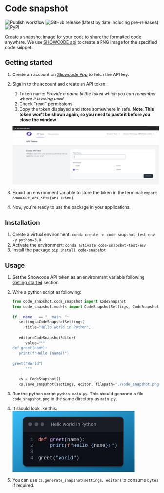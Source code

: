 # Code snapshot

![Publish workflow](https://github.com/ainomic/code-snapshot/actions/workflows/python-publish.yml/badge.svg)
![GitHub release (latest by date including pre-releases)](https://img.shields.io/github/v/release/ainomic/code-snapshot?include_prereleases)
![PyPI](https://img.shields.io/pypi/v/code-snapshot)

Create a snapshot image for your code to share the formatted code anywhere. We use [SHOWCODE api](https://api.showcode.app) to create a PNG image for the specified code snippet.

## Getting started

1. Create an account on [Showcode App](https://api.showcode.app/register) to fetch the API key.
1. Sign in to the account and create an API token:
   1. Token name: _Provide a name to the token which you can remember where it is being used_
   1. Check "read" permissions
   1. Copy the token displayed and store somewhere in safe. __Note: This token won't be shown again, so you need to paste it before you close the window__

   ![Create API token snapshot](Showcode_API_token.png)
1. Export an environment variable to store the token in the terminal: `export SHOWCODE_API_KEY={API Token}`
1. Now, you're ready to use the package in your applications.

## Installation

1. Create a virtual environment: `conda create -n code-snapshot-test-env -y python=3.8`
1. Activate the environment: `conda activate code-snapshot-test-env`
1. Install the package `pip install code-snapshot`

## Usage

1. Set the Showcode API token as an environment variable following [Getting started](#getting-started) section
1. Write a python script as following:

   ```python
   from code_snapshot.code_snapshot import CodeSnapshot
   from code_snapshot.models import CodeSnapshotSettings, CodeSnapshotEditor

   if __name__ == "__main__":
      settings=CodeSnapshotSettings(
         title="Hello world in Python",
      )
      editor=CodeSnapshotEditor(
         value="""
   def greet(name):
      print(f"Hello {name}!")

   greet("World")
         """
      )
      cs = CodeSnapshot()
      cs.save_snapshot(settings, editor, filepath="./code_snapshot.png")

   ```

1. Run the python script `python main.py`. This should generate a file `code_snapshot.png` in the same directory as `main.py`.
1. It should look like this:
   ![code_snapshot](code_snapshot.png)
1. You can use `cs.generate_snapshot(settings, editor)` to consume `bytes` if required.
